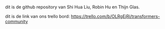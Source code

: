 dit is de github repository van Shi Hua Liu, Robin Hu en Thijn Glas. 

dit is de link van ons trello bord: https://trello.com/b/OLRgEjRi/transformers-community
